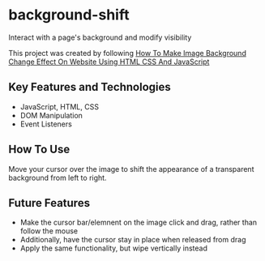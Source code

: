 # background-shift
Interact with a page's background and modify visibility

This project was created by following [How To Make Image Background Change Effect On Website Using HTML CSS And JavaScript](https://youtu.be/Z7kmaWcMJBY?si=4lcV7Jv_SfPwzbZ5)

## Key Features and Technologies
- JavaScript, HTML, CSS
- DOM Manipulation
- Event Listeners

## How To Use
Move your cursor over the image to shift the appearance of a transparent background from left to right.

## Future Features
- Make the cursor bar/elemnent on the image click and drag, rather than follow the mouse
- Additionally, have the cursor stay in place when released from drag
- Apply the same functionality, but wipe vertically instead
